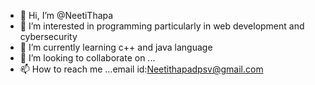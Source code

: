 - 👋 Hi, I’m @NeetiThapa
- 👀 I’m interested in programming particularly in web development and cybersecurity 
- 🌱 I’m currently learning c++ and java language
- 💞️ I’m looking to collaborate on ...
- 📫 How to reach me ...email id:Neetithapadpsv@gmail.com 

<!---
Neetithapa/Neetithapa is a ✨ special ✨ repository because its `README.md` (this file) appears on your GitHub profile.
You can click the Preview link to take a look at your changes.
--->
